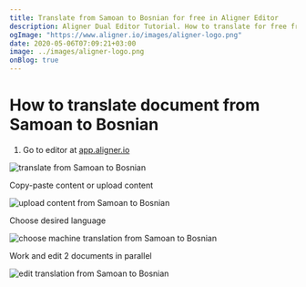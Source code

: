 ```yaml
---
title: Translate from Samoan to Bosnian for free in Aligner Editor
description: Aligner Dual Editor Tutorial. How to translate for free from Samoan to Bosnian. Aligner is multilingual document management platform. 
ogImage: "https://www.aligner.io/images/aligner-logo.png"
date: 2020-05-06T07:09:21+03:00
image: ../images/aligner-logo.png
onBlog: true
---
```


# How to translate document from Samoan to Bosnian

1. Go to editor at [app.aligner.io](https://app.aligner.io "Aligner App web page")

![translate from Samoan to Bosnian](../aligner-blank-editor.png "translate from Samoan to Bosnian")

Copy-paste content or upload content

![upload content from Samoan to Bosnian](../aligner-uploaded-document.png "upload content from Samoan to Bosnian")

Choose desired language

![choose machine translation from Samoan to Bosnian](../aligner-language-dropdown.png "choose machine translation from Samoan to Bosnian")

Work and edit 2 documents in parallel

![edit translation from Samoan to Bosnian](../aligner-double-sitded-editor.png "edit translation from Samoan to Bosnian")

